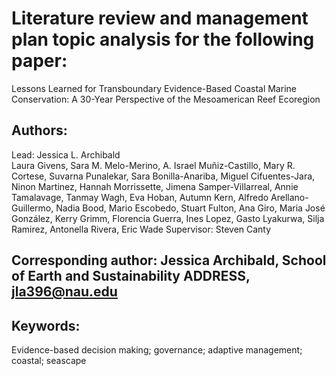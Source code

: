 # Literature review and management plan topic analysis for the following paper:   
Lessons Learned for Transboundary Evidence-Based Coastal Marine Conservation: A 30-Year Perspective of the Mesoamerican Reef Ecoregion   

## Authors:  
Lead: Jessica L. Archibald  
Laura Givens, Sara M. Melo-Merino, A. Israel Muñiz-Castillo, Mary R. Cortese, Suvarna Punalekar, Sara Bonilla-Anariba, Miguel Cifuentes-Jara, Ninon Martinez, Hannah Morrissette, Jimena Samper-Villarreal, Annie Tamalavage, Tanmay Wagh, Eva Hoban, Autumn Kern, Alfredo Arellano-Guillermo, Nadia Bood, Mario Escobedo, Stuart Fulton, Ana Giro, Maria José González, Kerry Grimm, Florencia Guerra, Ines Lopez, Gasto Lyakurwa, Silja Ramirez, Antonella Rivera, Eric Wade
Supervisor: Steven Canty   

## Corresponding author: Jessica Archibald, School of Earth and Sustainability ADDRESS,  jla396@nau.edu  

## Keywords:  
Evidence-based decision making; governance; adaptive management; coastal; seascape   



